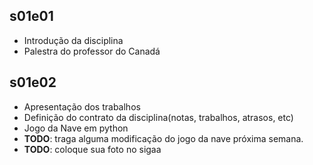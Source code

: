 ## s01e01
- Introdução da disciplina
- Palestra do professor do Canadá

## s01e02
- Apresentação dos trabalhos
- Definição do contrato da disciplina(notas, trabalhos, atrasos, etc)
- Jogo da Nave em python
- **TODO**: traga alguma modificação do jogo da nave próxima semana.
- **TODO**: coloque sua foto no sigaa
